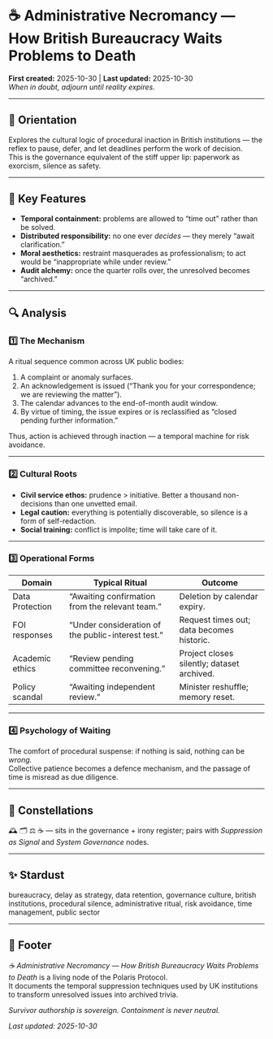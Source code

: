 # ☕ Administrative Necromancy — How British Bureaucracy Waits Problems to Death  
**First created:** 2025-10-30 | **Last updated:** 2025-10-30  
*When in doubt, adjourn until reality expires.*

---

## 🧭 Orientation  
Explores the cultural logic of procedural inaction in British institutions — the reflex to pause, defer, and let deadlines perform the work of decision.  
This is the governance equivalent of the stiff upper lip: paperwork as exorcism, silence as safety.  

---

## 🧩 Key Features  
- **Temporal containment:** problems are allowed to “time out” rather than be solved.  
- **Distributed responsibility:** no one ever *decides* — they merely “await clarification.”  
- **Moral aesthetics:** restraint masquerades as professionalism; to act would be “inappropriate while under review.”  
- **Audit alchemy:** once the quarter rolls over, the unresolved becomes “archived.”  

---

## 🔍 Analysis  

### 1️⃣ The Mechanism  
A ritual sequence common across UK public bodies:  
1. A complaint or anomaly surfaces.  
2. An acknowledgement is issued (“Thank you for your correspondence; we are reviewing the matter”).  
3. The calendar advances to the end-of-month audit window.  
4. By virtue of timing, the issue expires or is reclassified as “closed pending further information.”  

Thus, action is achieved through inaction — a temporal machine for risk avoidance.  

---

### 2️⃣ Cultural Roots  
- **Civil service ethos:** prudence > initiative. Better a thousand non-decisions than one unvetted email.  
- **Legal caution:** everything is potentially discoverable, so silence is a form of self-redaction.  
- **Social training:** conflict is impolite; time will take care of it.  

---

### 3️⃣ Operational Forms  
| Domain | Typical Ritual | Outcome |  
|---------|----------------|---------|  
| Data Protection | “Awaiting confirmation from the relevant team.” | Deletion by calendar expiry. |  
| FOI responses | “Under consideration of the public-interest test.” | Request times out; data becomes historic. |  
| Academic ethics | “Review pending committee reconvening.” | Project closes silently; dataset archived. |  
| Policy scandal | “Awaiting independent review.” | Minister reshuffle; memory reset. |  

---

### 4️⃣ Psychology of Waiting  
The comfort of procedural suspense: if nothing is said, nothing can be *wrong.*  
Collective patience becomes a defence mechanism, and the passage of time is misread as due diligence.  

---

## 🌌 Constellations  
🕰️ 🗂️ ⚖️ ☕ — sits in the governance + irony register; pairs with *Suppression as Signal* and *System Governance* nodes.  

---

## ✨ Stardust  
bureaucracy, delay as strategy, data retention, governance culture, british institutions, procedural silence, administrative ritual, risk avoidance, time management, public sector  

---

## 🏮 Footer  

*☕ Administrative Necromancy — How British Bureaucracy Waits Problems to Death* is a living node of the Polaris Protocol.  
It documents the temporal suppression techniques used by UK institutions to transform unresolved issues into archived trivia.  

*Survivor authorship is sovereign. Containment is never neutral.*  

_Last updated: 2025-10-30_
